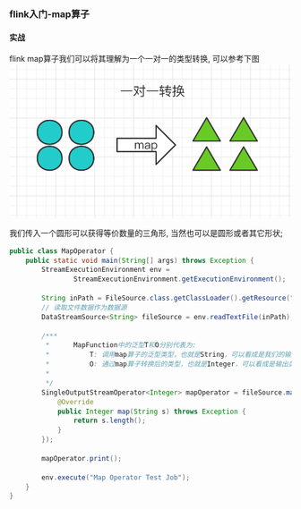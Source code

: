 ### flink入门-map算子

#### 实战
flink map算子我们可以将其理解为一个一对一的类型转换, 可以参考下图
![map算子](https://github.com/basebase/document/blob/master/flink/image/%E7%AE%97%E5%AD%90/transformation/map%E7%AE%97%E5%AD%90.png?raw=true)

我们传入一个圆形可以获得等价数量的三角形, 当然也可以是圆形或者其它形状;

```java
public class MapOperator {
    public static void main(String[] args) throws Exception {
        StreamExecutionEnvironment env =
                StreamExecutionEnvironment.getExecutionEnvironment();

        String inPath = FileSource.class.getClassLoader().getResource("student").getPath();
        // 读取文件数据作为数据源
        DataStreamSource<String> fileSource = env.readTextFile(inPath);

        /***
         *      MapFunction中的泛型T和O分别代表为:
         *          T: 调用map算子的泛型类型，也就是String，可以看成是我们的输入类型
         *          O: 通过map算子转换后的类型，也就是Integer，可以看成是输出类型
         *
         */
        SingleOutputStreamOperator<Integer> mapOperator = fileSource.map(new MapFunction<String, Integer>() {
            @Override
            public Integer map(String s) throws Exception {
                return s.length();
            }
        });

        mapOperator.print();

        env.execute("Map Operator Test Job");
    }
}
```